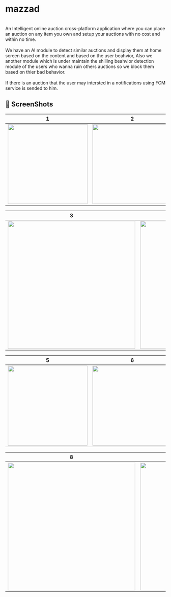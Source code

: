# mazzad

<br>An Intelligent online auction cross-platform application where you can place an auction on any item you own and setup your auctions with no cost and within no time.</br>
<br>We have an AI module to detect similar auctions and display them at home screen based on the content and based on the user beahvior, Also we another module which is under maintain the shilling beahvior detection module of the users who wanna ruin others auctions so we block them based on thier bad behavior.</br>
<br>If there is an auction that the user may intersted in a notifications using FCM service is sended to him.</br>
## 📸 ScreenShots

<!-- <img src="ss/1.png"/> -->

| 1 | 2 | 3|
|------|-------|------|
|<img src="https://user-images.githubusercontent.com/57070673/177432888-582d2fd5-eb99-4216-b9a3-45c77be0b800.png" width="250">|<img src="https://user-images.githubusercontent.com/57070673/177432901-5f26fc12-b7b4-404e-9c05-f85b5412e7b5.png" width="250">|<img src="https://user-images.githubusercontent.com/57070673/177432890-87d31525-b2b0-4568-931e-9adfb09edb38.png" width="250">|

| 3 | 4|
|------|-------|
|<img src="https://user-images.githubusercontent.com/57070673/177432912-468e368b-16e6-47e0-936c-94dc6e2cf9a4.png" width="400">|<img src="https://user-images.githubusercontent.com/57070673/177432941-fee6ffab-8eba-4cfa-a7ad-fd77d1d404fb.png" width="400">|

| 5 | 6 | 7|
|------|-------|------|
|<img src="https://user-images.githubusercontent.com/57070673/177433612-0bd66c04-60b0-419f-85e4-24e9e8c075b5.png" width="250">|<img src="https://user-images.githubusercontent.com/57070673/177433615-192b9198-4512-4bef-a2af-51d6cf94bae7.png" width="250">|<img src="https://user-images.githubusercontent.com/57070673/177433608-a86a542a-f3a5-40b0-9f11-ebf5d8f8120a.png" width="250">|

| 8 | 9|
|------|-------|
|<img src="https://user-images.githubusercontent.com/57070673/177432957-c2c05467-add4-4976-abfd-907345b23662.png" width="400">|<img src="https://user-images.githubusercontent.com/57070673/177432909-9f5ac9f2-56a7-430b-adcd-c41f0f7ad1bd.png" width="400">|
